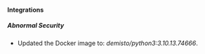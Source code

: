 #### Integrations
##### Abnormal Security
- Updated the Docker image to: *demisto/python3:3.10.13.74666*.

